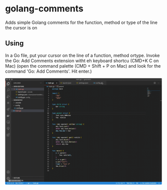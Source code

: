 # golang-comments
Adds simple Golang comments for the function, method or type of the line the cursor is on

## Using
In a Go file, put your cursor on the line of a function, method ortype. Invoke the Go: Add Comments extension witht eh keyboard shortcu (CMD+K C on Mac) (open the command palette (CMD + Shift + P on Mac) and look for the command 'Go: Add Comments'. Hit enter.)

![install and work](images/demo.gif)